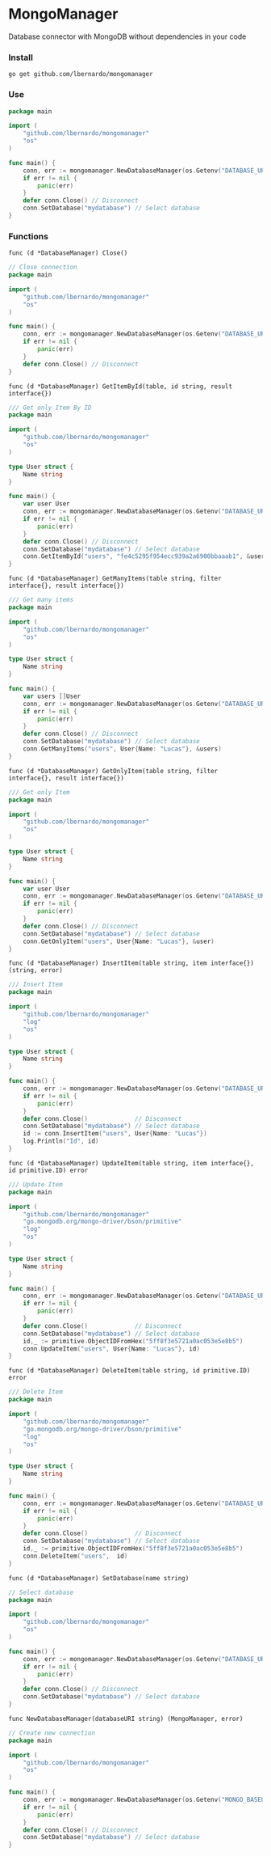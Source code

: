 # MongoManager
Database connector with MongoDB without dependencies in your code

### Install

```shell
go get github.com/lbernardo/mongomanager
```

### Use

```go
package main

import (
	"github.com/lbernardo/mongomanager"
	"os"
)

func main() {
    conn, err := mongomanager.NewDatabaseManager(os.Getenv("DATABASE_URI"))
    if err != nil {
        panic(err)
    }
    defer conn.Close() // Disconnect
    conn.SetDatabase("mydatabase") // Select database
}
```

### Functions

`func (d *DatabaseManager) Close()`
```go
// Close connection
package main

import (
	"github.com/lbernardo/mongomanager"
	"os"
)

func main() {
    conn, err := mongomanager.NewDatabaseManager(os.Getenv("DATABASE_URI"))
    if err != nil {
        panic(err)
    }
    defer conn.Close() // Disconnect
}
```

`func (d *DatabaseManager) GetItemById(table, id string, result interface{})`
```go
/// Get only Item By ID
package main

import (
	"github.com/lbernardo/mongomanager"
	"os"
)

type User struct {
    Name string 
}

func main() {
    var user User
    conn, err := mongomanager.NewDatabaseManager(os.Getenv("DATABASE_URI"))
    if err != nil {
        panic(err)
    }
    defer conn.Close() // Disconnect
    conn.SetDatabase("mydatabase") // Select database
    conn.GetItemById("users", "fe4c5295f954ecc939a2a6900bbaaab1", &user)
}
```
`func (d *DatabaseManager) GetManyItems(table string, filter interface{}, result interface{})`
```go
/// Get many items
package main

import (
	"github.com/lbernardo/mongomanager"
	"os"
)

type User struct {
    Name string 
}

func main() {
    var users []User
    conn, err := mongomanager.NewDatabaseManager(os.Getenv("DATABASE_URI"))
    if err != nil {
        panic(err)
    }
    defer conn.Close() // Disconnect
    conn.SetDatabase("mydatabase") // Select database
    conn.GetManyItems("users", User{Name: "Lucas"}, &users)
}
```
`func (d *DatabaseManager) GetOnlyItem(table string, filter interface{}, result interface{})`
```go
/// Get only Item
package main

import (
	"github.com/lbernardo/mongomanager"
	"os"
)

type User struct {
    Name string 
}

func main() {
    var user User
    conn, err := mongomanager.NewDatabaseManager(os.Getenv("DATABASE_URI"))
    if err != nil {
        panic(err)
    }
    defer conn.Close() // Disconnect
    conn.SetDatabase("mydatabase") // Select database
    conn.GetOnlyItem("users", User{Name: "Lucas"}, &user)
}
```
`func (d *DatabaseManager) InsertItem(table string, item interface{}) (string, error)`

```go
/// Insert Item
package main

import (
	"github.com/lbernardo/mongomanager"
	"log"
	"os"
)

type User struct {
	Name string
}

func main() {
	conn, err := mongomanager.NewDatabaseManager(os.Getenv("DATABASE_URI"))
	if err != nil {
		panic(err)
	}
	defer conn.Close()             // Disconnect
	conn.SetDatabase("mydatabase") // Select database
	id := conn.InsertItem("users", User{Name: "Lucas"})
	log.Println("Id", id)
}
```

`func (d *DatabaseManager) UpdateItem(table string, item interface{}, id primitive.ID) error`

```go
/// Update Item
package main

import (
	"github.com/lbernardo/mongomanager"
	"go.mongodb.org/mongo-driver/bson/primitive"
	"log"
	"os"
)

type User struct {
	Name string
}

func main() {
	conn, err := mongomanager.NewDatabaseManager(os.Getenv("DATABASE_URI"))
	if err != nil {
		panic(err)
	}
	defer conn.Close()             // Disconnect
	conn.SetDatabase("mydatabase") // Select database
	id,_ := primitive.ObjectIDFromHex("5ff8f3e5721a0ac053e5e8b5")
	conn.UpdateItem("users", User{Name: "Lucas"}, id)
}
```

`func (d *DatabaseManager) DeleteItem(table string, id primitive.ID) error`

```go
/// Delete Item
package main

import (
	"github.com/lbernardo/mongomanager"
	"go.mongodb.org/mongo-driver/bson/primitive"
	"log"
	"os"
)

type User struct {
	Name string
}

func main() {
	conn, err := mongomanager.NewDatabaseManager(os.Getenv("DATABASE_URI"))
	if err != nil {
		panic(err)
	}
	defer conn.Close()             // Disconnect
	conn.SetDatabase("mydatabase") // Select database
	id,_ := primitive.ObjectIDFromHex("5ff8f3e5721a0ac053e5e8b5")
	conn.DeleteItem("users",  id)
}
```

`func (d *DatabaseManager) SetDatabase(name string)`
```go
// Select database
package main

import (
	"github.com/lbernardo/mongomanager"
	"os"
)

func main() {
    conn, err := mongomanager.NewDatabaseManager(os.Getenv("DATABASE_URI"))
    if err != nil {
        panic(err)
    }
    defer conn.Close() // Disconnect
    conn.SetDatabase("mydatabase") // Select database
}
```

`func NewDatabaseManager(databaseURI string) (MongoManager, error)`
```go
// Create new connection
package main

import (
	"github.com/lbernardo/mongomanager"
	"os"
)

func main() {
    conn, err := mongomanager.NewDatabaseManager(os.Getenv("MONGO_BASEURI"))
    if err != nil {
        panic(err)
    }
    defer conn.Close() // Disconnect
    conn.SetDatabase("mydatabase") // Select database
}
```